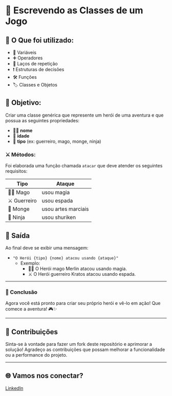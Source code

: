 # 👑 Escrevendo as Classes de um Jogo

## 📝 O Que foi utilizado:

- 🔢 Variáveis
- ➕ Operadores
- 🔁 Laços de repetição
- ❗ Estruturas de decisões
- 🛠️ Funções
- 🏷️ Classes e Objetos

## 🎯 Objetivo:

Criar uma classe genérica que represente um herói de uma aventura e que possua as seguintes propriedades:

- 🦸‍♂️ **nome**
- 📅 **idade**
- 🏇 **tipo** (ex: guerreiro, mago, monge, ninja)

### ⚔️ Métodos:

Foi elaborada uma função chamada `atacar` que deve atender os seguintes requisitos:

| Tipo      | Ataque               |
|-----------|----------------------|
| 🧙‍♂️ Mago      | usou magia           |
| ⚔️ Guerreiro | usou espada          |
| 🥋 Monge     | usou artes marciais  |
| 🥷 Ninja     | usou shuriken        |

## 📢 Saída

Ao final deve se exibir uma mensagem:

- `"O Herói {tipo} {nome} atacou usando {ataque}"`
  - Exemplo: 
    - 🧙‍♂️ O Herói mago Merlin atacou usando magia.
    - ⚔️ O Herói guerreiro Kratos atacou usando espada.
---

### 🚀 Conclusão

Agora você está pronto para criar seu próprio herói e vê-lo em ação! Que comece a aventura! 🎮✨

---

## 🤝 Contribuições

Sinta-se à vontade para fazer um fork deste repositório e aprimorar a solução! Agradeço as contribuições que possam melhorar a funcionalidade ou a performance do projeto.

---

## 🌐 Vamos nos conectar?

[LinkedIn](https://www.linkedin.com/in/vinicius-toledo-736442253/)

